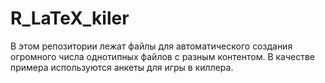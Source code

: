 # R_LaTeX_kiler
В этом репозитории лежат файлы для автоматического создания огромного числа однотипных файлов с разным контентом. В качестве примера используются анкеты для игры в киллера.
